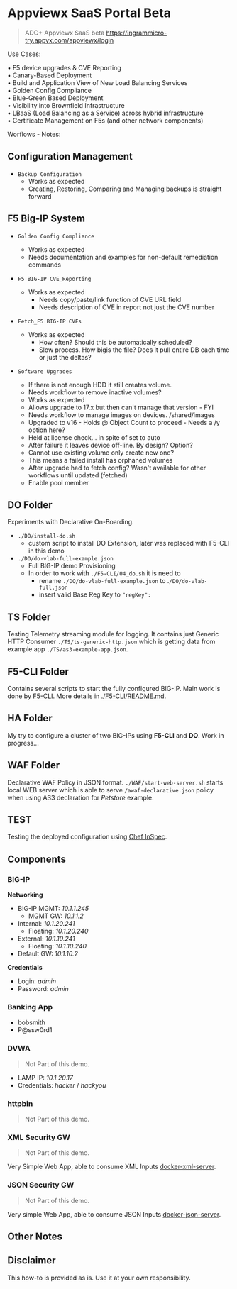 # Appviewx SaaS Portal Beta

> ADC+ Appviewx SaaS beta
> https://ingrammicro-try.appvx.com/appviewx/login



Use Cases:

• F5 device upgrades & CVE Reporting  
• Canary-Based Deployment  
• Build and Application View of New Load Balancing Services  
• Golden Config Compliance  
• Blue-Green Based Deployment  
• Visibility into Brownfield Infrastructure  
• LBaaS (Load Balancing as a Service) across hybrid infrastructure  
• Certificate Management on F5s (and other network components)  

  
Worflows - Notes:  
  
## Configuration Management  

* `Backup Configuration`
  * Works as expected  
  * Creating, Restoring, Comparing and Managing backups is straight forward  

## F5 Big-IP System  
  
* `Golden Config Compliance`  
  * Works as expected
  * Needs documentation and examples for non-default remediation commands

* `F5 BIG-IP CVE_Reporting`
  * Works as expected
	* Needs copy/paste/link function of CVE URL field
	* Needs description of CVE in report not just the CVE number

* `Fetch_F5 BIG-IP CVEs`
  * Works as expected
	* How often? Should this be automatically scheduled?
	*	Slow process. How bigis the file? Does it pull entire DB each time or just the deltas?

* `Software Upgrades`
  * If there is not enough HDD it still creates volume.
  * Needs workflow to remove inactive volumes?
  * Works as expected
  * Allows upgrade to 17.x but then can't manage that version - FYI
  * Needs workflow to manage images on devices. /shared/images
  * Upgraded to v16 - Holds @ Object Count to proceed - Needs a /y option here?
  * Held at license check… in spite of set to auto
  * After failure it leaves device off-line. By design? Option?
  * Cannot use existing volume only create new one?
  * This means a failed install has orphaned volumes
  * After upgrade had to fetch config? Wasn't available for other workflows until updated (fetched)
  * Enable pool member









## DO Folder

Experiments with Declarative On-Boarding.
* `./DO/install-do.sh`
  * custom script to install DO Extension, later was replaced with F5-CLI in this demo
* `./DO/do-vlab-full-example.json`
  * Full BIG-IP demo Provisioning
  * In order to work with `./F5-CLI/04_do.sh` it is need to
    * rename `./DO/do-vlab-full-example.json` to .`/DO/do-vlab-full.json`
    * insert valid Base Reg Key to `"regKey":` 

## TS Folder
Testing Telemetry streaming module for logging. It contains just Generic HTTP Consumer `./TS/ts-generic-http.json` which is getting data from example app `./TS/as3-example-app.json`.

## F5-CLI Folder

Contains several scripts to start the fully configured BIG-IP. Main work is done by [F5-CLI](https://github.com/f5devcentral/f5-cli). More details in [./F5-CLI/README.md](https://github.com/erkac/f5-demo-lab/blob/master/F5-CLI/README.md).

## HA Folder

My try to configure a cluster of two BIG-IPs using **F5-CLI** and **DO**. Work in progress...

## WAF Folder

Declarative WAF Policy in JSON format. `./WAF/start-web-server.sh` starts local WEB server which is able to serve `/awaf-declarative.json` policy when using AS3 declaration for *Petstore* example.

## TEST

Testing the deployed configuration using [Chef InSpec](https://docs.chef.io/inspec/).

## Components

### BIG-IP

**Networking**

* BIG-IP MGMT: *10.1.1.245*
  * MGMT GW: *10.1.1.2*
* Internal: *10.1.20.241*
    * Floating: *10.1.20.240*
* External: *10.1.10.241*
    * Floating: *10.1.10.240*
* Default GW: *10.1.10.2*

**Credentials**

* Login: *admin*
* Password: *admin*

### Banking App
 
* bobsmith
* P@ssw0rd1

### DVWA

> Not Part of this demo.

* LAMP IP: *10.1.20.17*
* Credentials: *hacker* / *hackyou*

### httpbin

> Not Part of this demo.

### XML Security GW

> Not Part of this demo.

Very Simple Web App, able to consume XML Inputs [docker-xml-server](https://github.com/erkac/docker-xml-server).

### JSON Security GW

> Not Part of this demo.

Very simple Web App, able to consume JSON Inputs [docker-json-server](https://github.com/erkac/docker-json-server).

## Other Notes


## Disclaimer
This how-to is provided as is. Use it at your own responsibility.
